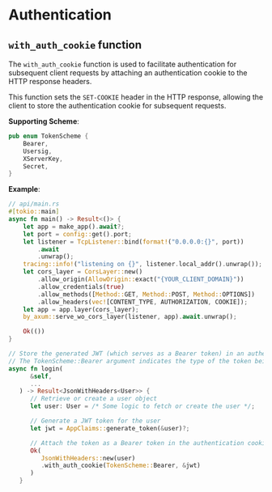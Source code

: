 # Authentication

## `with_auth_cookie` function

The `with_auth_cookie` function is used to facilitate authentication for subsequent client requests by attaching an authentication cookie to the HTTP response headers.

This function sets the `SET-COOKIE` header in the HTTP response, allowing the client to store the authentication cookie for subsequent requests.

**Supporting Scheme**:
```rust
pub enum TokenScheme {
    Bearer,
    Usersig,
    XServerKey,
    Secret,
}
```

**Example**:
```rust
// api/main.rs
#[tokio::main]
async fn main() -> Result<()> {
    let app = make_app().await?;
    let port = config::get().port;
    let listener = TcpListener::bind(format!("0.0.0.0:{}", port))
        .await
        .unwrap();
    tracing::info!("listening on {}", listener.local_addr().unwrap());
    let cors_layer = CorsLayer::new()
        .allow_origin(AllowOrigin::exact("{YOUR_CLIENT_DOMAIN}"))
        .allow_credentials(true)
        .allow_methods([Method::GET, Method::POST, Method::OPTIONS])
        .allow_headers(vec![CONTENT_TYPE, AUTHORIZATION, COOKIE]);
    let app = app.layer(cors_layer);
    by_axum::serve_wo_cors_layer(listener, app).await.unwrap();

    Ok(())
}

// Store the generated JWT (which serves as a Bearer token) in an authentication cookie.
// The TokenScheme::Bearer argument indicates the type of the token being stored,
async fn login(
      &self,
      ...
   ) -> Result<JsonWithHeaders<User>> {
      // Retrieve or create a user object
      let user: User = /* Some logic to fetch or create the user */;

      // Generate a JWT token for the user
      let jwt = AppClaims::generate_token(&user)?;

      // Attach the token as a Bearer token in the authentication cookie
      Ok(
         JsonWithHeaders::new(user)
         .with_auth_cookie(TokenScheme::Bearer, &jwt)
      )
   }
```